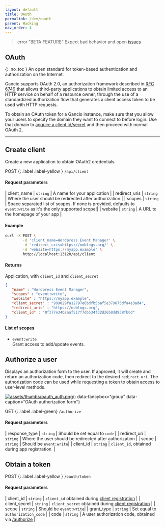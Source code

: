 ```yaml
---
layout: default
title: OAuth
permalink: /dev/oauth
parent: Hacking
nav_order: 4
---
```


> error "BETA FEATURE"
> Expect bad behavior and open [issues](https://framagit.org/les/gancio/issues)

## OAuth
{: .no_toc }
An open standard for token-based authentication and authorization on the Internet.

Gancio supports OAuth 2.0, an authorization framework described in [RFC 6749](https://tools.ietf.org/html/rfc6749) that allows third-party applications to obtain limited access to an HTTP service on behalf of a resource owner, through the use of a standardized authorization flow that generates a client access token to be used with HTTP requests.

To obtain an OAuth token for a Gancio instance, make sure that you allow your users to specify the domain they want to connect to before login. Use that domain to [acquire a client id/secret](#create-client) and then proceed with normal OAuth 2.

---

## Create client
Create a new application to obtain OAuth2 credentials.

POST
{: .label .label-yellow }
`/api/client`


#### Request parameters

| client_name | `string` | A name for your application |
| redirect_uris | `string` | Where the user should be redirected after authorization |
| scopes | `string` | Space separated list of scopes. If none is provided, defaults to `event:write` as it's the only supported scope!|
| website | `string` | A URL to the homepage of your app |

#### Example
```bash
curl -X POST \
        -d 'client_name=Wordpress Event Manager' \
        -d 'redirect_uris=https://noblogs.org/' \
        -d 'website=https://myapp.example' \
        http://localhost:13120/api/client
```

#### Returns
Application, with `client_id` and `client_secret`

```json
{
   "name" : "Wordpress Event Manager",
   "scopes" : "event:write",
   "website" : "https://myapp.example",
   "client_secret" : "909029fa12797e6bdfb5baf5e379675dfa4e3ad4",
   "redirect_uris" : "https://noblogs.org",
   "client_id" : "0f377e34b2aaf517f7db534f32d26b0dd938fb6d"
}
```

#### List of scopes
- `event:write`  
Grant access to add/update events.

## Authorize a user
Displays an authorization form to the user. If approved, it will create and return an authorization code, then redirect to the desired `redirect_uri`. 
The authorization code can be used while requesting a token to obtain access to user-level methods.

[![assets/thumbs/oauth_auth.png](assets/thumbs/oauth_auth.png)](assets/oauth_auth.png){: data-fancybox="group" data-caption="OAuth authorization form"}


GET
{: .label .label-green}
`/authorize`

#### Request parameters

| response_type | `string` | Should be set equal to `code` |
| redirect_uri | `string` | Where the user should be redirected after authorization |
| scope | `string` | Should be `event:write`|
| client_id | `string` | `client_id`, obtained during app registration. |


## Obtain a token

POST
{: .label .label-yellow }
`/oauth/token`


#### Request parameters

| client_id | `string` | `client_id` obtained during [client registration](#create-client) |
| client_secret | `string` | `client_secret` obtained during [client registration](#create-client) |
| scope | `string` | Should be `event:write`|
| grant_type | `string` | Set equal to `authorization_code` |
| code | `string` | A user authorization code, obtained via [/authorize](#authorize-a-user) |


